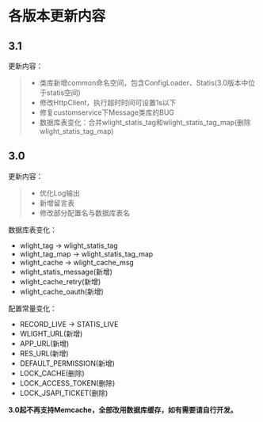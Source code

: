 # **各版本更新内容** #

## **3.1** ##

更新内容：

> - 类库新增common命名空间，包含ConfigLoader、Statis(3.0版本中位于statis空间)
> - 修改HttpClient，执行超时时间可设置1s以下
> - 修复customservice下Message类库的BUG
> - 数据库表变化：合并wlight\_statis\_tag和wlight\_statis\_tag\_map(删除wlight\_statis\_tag\_map)

## **3.0** ##

更新内容：

> - 优化Log输出
> - 新增留言表
> - 修改部分配置名与数据库表名

数据库表变化：

- wlight\_tag -> wlight\_statis\_tag
- wlight\_tag\_map -> wlight\_statis\_tag\_map
- wlight\_cache -> wlight\_cache\_msg
- wlight\_statis\_message(新增)
- wlight\_cache\_retry(新增)
- wlight\_cache\_oauth(新增)

配置常量变化：

- RECORD\_LIVE -> STATIS\_LIVE
- WLIGHT\_URL(新增)
- APP\_URL(新增)
- RES\_URL(新增)
- DEFAULT\_PERMISSION(新增)
- LOCK\_CACHE(删除)
- LOCK\_ACCESS_TOKEN(删除)
- LOCK\_JSAPI_TICKET(删除)

**3.0起不再支持Memcache，全部改用数据库缓存，如有需要请自行开发。**
